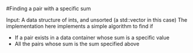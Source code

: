 #Finding a pair with a specific sum

Input: A data structure of ints, and unsorted (a std::vector in this case) 
The implementation here implements a simple algorithm to find if 

* If a pair exists in a data container whose sum is a specific value
* All the pairs whose sum is the sum specified above



